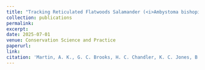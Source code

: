 ```yaml
---
title: "Tracking Reticulated Flatwoods Salamander (<i>Ambystoma bishopi</i>) recovery in response to habitat restoration and translocations"
collection: publications
permalink: 
excerpt:
date: 2025-07-01
venue: Conservation Science and Practice
paperurl:
link:
citation: 'Martin, A. K., G. C. Brooks, H. C. Chandler, K. C. Jones, B. K. Rincon, and C. A. Haas. 2025. Tracking Reticulated Flatwoods Salamander (<i>Ambystoma bishopi</i>) recovery in response to habitat restoration and translocations. <i>Conservation Science and Practice</i> <i>in press</i>'
---
```

